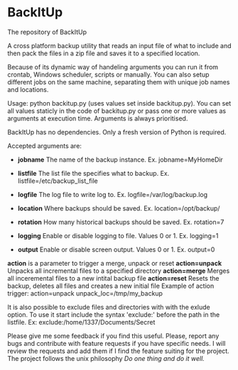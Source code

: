 # BackItUp
The repository of BackItUp

A cross platform backup utility that reads an input file of what to include and then pack the files in a zip file and saves it to a specified location.

Because of its dynamic way of handeling arguments you can run it from crontab, Windows scheduler, scripts or manually. You can also setup different jobs on the same machine, separating them with unique job names and locations.

Usage: python backitup.py (uses values set inside backitup.py). You can set all values staticly in the code of backitup.py or pass one or more values as arguments at execution time. Arguments is always prioritised.

BackItUp has no dependencies. Only a fresh version of Python is required.
 
Accepted arguments are:
* **jobname**   The name of the backup instance. Ex. jobname=MyHomeDir

* **listfile**  The list file the specifies what to backup. Ex. listfile=/etc/backup_list_file

* **logfile**   The log file to write log to. Ex. logfile=/var/log/backup.log

* **location**  Where backups should be saved. Ex. location=/opt/backup/

* **rotation**  How many historical backups should be saved. Ex. rotation=7 

* **logging**   Enable or disable logging to file. Values 0 or 1. Ex. logging=1

* **output**    Enable or disable screen output. Values 0 or 1. Ex. output=0

**action** is a parameter to trigger a merge, unpack or reset
**action=unpack**  Unpacks all incremental files to a specified directory 
**action=merge**   Merges all inceremental files to a new intital backup file
**action=reset**   Resets the backup, deletes all files and creates a new initial file
Example of action trigger: action=unpack unpack_loc=/tmp/my_backup

It is also possible to exclude files and directories with with the exlude option. To use it start include the syntax 'exclude:' before the path in the listfile. Ex:
exclude:/home/1337/Documents/Secret

Please give me some feedback if you find this useful. Please, report any bugs and contribute with feature requests if you have specific needs. I will review the requests and add them if I find the feature suiting for the project. The project follows the unix philosophy *Do one thing and do it well.*
